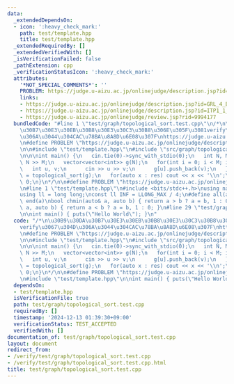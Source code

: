 ```yaml
---
data:
  _extendedDependsOn:
  - icon: ':heavy_check_mark:'
    path: test/template.hpp
    title: test/template.hpp
  _extendedRequiredBy: []
  _extendedVerifiedWith: []
  _isVerificationFailed: false
  _pathExtension: cpp
  _verificationStatusIcon: ':heavy_check_mark:'
  attributes:
    '*NOT_SPECIAL_COMMENTS*': ''
    PROBLEM: https://judge.u-aizu.ac.jp/onlinejudge/description.jsp?id=ITP1_1_A
    links:
    - https://judge.u-aizu.ac.jp/onlinejudge/description.jsp?id=GRL_4_B
    - https://judge.u-aizu.ac.jp/onlinejudge/description.jsp?id=ITP1_1_A
    - https://judge.u-aizu.ac.jp/onlinejudge/review.jsp?rid=9994177
  bundledCode: "#line 1 \"test/graph/topological_sort.test.cpp\"\n/*\n\u30B9\u30DA\
    \u30B7\u30E3\u30EB\u30B8\u30E3\u30C3\u30B8\u306E\u305F\u3081verify\u3067\u304D\
    \u306A\u3044\u304CAC\u78BA\u8A8D\u6E08\u307F\nhttps://judge.u-aizu.ac.jp/onlinejudge/review.jsp?rid=9994177\n\
    \n#define PROBLEM \"https://judge.u-aizu.ac.jp/onlinejudge/description.jsp?id=GRL_4_B\"\
    \n\n#include \"test/template.hpp\"\n#include \"src/graph/topological_sort.hpp\"\
    \n\n\nint main() {\n   cin.tie(0)->sync_with_stdio(0);\n   int N, M;\n   cin >>\
    \ N >> M;\n   vector<vector<int>> g(N);\n   for(int i = 0; i < M; i++) {\n   \
    \   int u, v;\n      cin >> u >> v;\n      g[u].push_back(v);\n   }\n   auto res\
    \ = topological_sort(g);\n   for(auto x : res) cout << x << '\\n';\n   return\
    \ 0;\n}\n*/\n\n#define PROBLEM \"https://judge.u-aizu.ac.jp/onlinejudge/description.jsp?id=ITP1_1_A\"\
    \n#line 1 \"test/template.hpp\"\n#include <bits/stdc++.h>\nusing namespace std;\n\
    using ll = long long;\nconst ll INF = LLONG_MAX / 4;\n#define all(a) begin(a),\
    \ end(a)\nbool chmin(auto& a, auto b) { return a > b ? a = b, 1 : 0; }\nbool chmax(auto&\
    \ a, auto b) { return a < b ? a = b, 1 : 0; }\n#line 29 \"test/graph/topological_sort.test.cpp\"\
    \n\nint main() { puts(\"Hello World\"); }\n"
  code: "/*\n\u30B9\u30DA\u30B7\u30E3\u30EB\u30B8\u30E3\u30C3\u30B8\u306E\u305F\u3081\
    verify\u3067\u304D\u306A\u3044\u304CAC\u78BA\u8A8D\u6E08\u307F\nhttps://judge.u-aizu.ac.jp/onlinejudge/review.jsp?rid=9994177\n\
    \n#define PROBLEM \"https://judge.u-aizu.ac.jp/onlinejudge/description.jsp?id=GRL_4_B\"\
    \n\n#include \"test/template.hpp\"\n#include \"src/graph/topological_sort.hpp\"\
    \n\n\nint main() {\n   cin.tie(0)->sync_with_stdio(0);\n   int N, M;\n   cin >>\
    \ N >> M;\n   vector<vector<int>> g(N);\n   for(int i = 0; i < M; i++) {\n   \
    \   int u, v;\n      cin >> u >> v;\n      g[u].push_back(v);\n   }\n   auto res\
    \ = topological_sort(g);\n   for(auto x : res) cout << x << '\\n';\n   return\
    \ 0;\n}\n*/\n\n#define PROBLEM \"https://judge.u-aizu.ac.jp/onlinejudge/description.jsp?id=ITP1_1_A\"\
    \n#include \"test/template.hpp\"\n\nint main() { puts(\"Hello World\"); }\n"
  dependsOn:
  - test/template.hpp
  isVerificationFile: true
  path: test/graph/topological_sort.test.cpp
  requiredBy: []
  timestamp: '2024-12-13 01:39:30+09:00'
  verificationStatus: TEST_ACCEPTED
  verifiedWith: []
documentation_of: test/graph/topological_sort.test.cpp
layout: document
redirect_from:
- /verify/test/graph/topological_sort.test.cpp
- /verify/test/graph/topological_sort.test.cpp.html
title: test/graph/topological_sort.test.cpp
---
```

